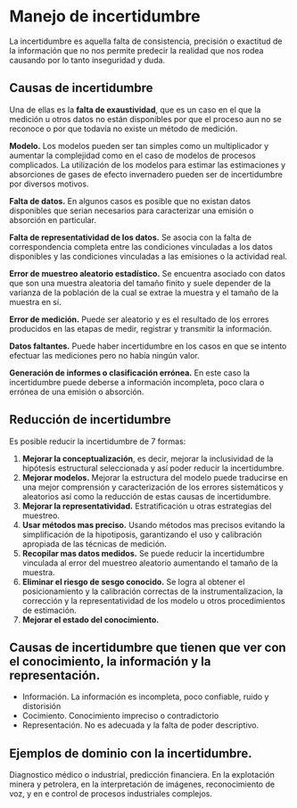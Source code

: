 # Manejo de incertidumbre

La incertidumbre es aquella falta de consistencia, precisión o exactitud de la información que no nos permite predecir la realidad que nos rodea causando por lo tanto inseguridad y duda. 

## Causas de incertidumbre

Una de ellas es la **falta de exaustividad**, que es un caso en el que la medición u otros datos no están disponibles  por que el proceso aun no se reconoce o por que todavía no existe un método de medición.

**Modelo.** Los modelos pueden ser tan simples como un multiplicador y aumentar la complejidad como en el caso de modelos de procesos complicados. La utilización de los modelos para estimar las estimaciones y absorciones de gases de efecto invernadero pueden ser de incertidumbre por diversos motivos.

**Falta de datos.** En algunos casos es posible que no existan datos disponibles que serian necesarios para caracterizar una emisión o absorción en particular.

**Falta de representatividad de los datos.** Se asocia con la falta de correspondencia completa entre las condiciones vinculadas a los datos disponibles y las condiciones vinculadas a las emisiones o la actividad real. 

**Error de muestreo aleatorio estadístico.** Se encuentra asociado con datos que son una muestra aleatoria del tamaño finito y suele depender de la varianza de la población de la cual se extrae la muestra y el tamaño de la muestra en sí. 

**Error de medición.** Puede ser aleatorio y es el resultado de los errores producidos en las etapas de medir, registrar y transmitir la información.

**Datos faltantes.** Puede haber incertidumbre en los casos en que se intento efectuar las mediciones pero no había ningún valor.

**Generación de informes o clasificación errónea.** En este caso la incertidumbre puede deberse a información incompleta, poco clara o errónea de una emisión o absorción.



## Reducción de incertidumbre

Es posible reducir la incertidumbre de 7 formas:

1. **Mejorar la conceptualización**, es decir, mejorar la inclusividad de la hipótesis estructural seleccionada y así poder reducir la incertidumbre.
2. **Mejorar modelos.**  Mejorar la estructura del modelo puede traducirse en una mejor comprensión y caracterización de los errores sistemáticos y aleatorios así como la reducción de estas causas de incertidumbre. 
3. **Mejorar la representatividad.** Estratificación u otras estrategias del muestreo.
4. **Usar métodos mas preciso.** Usando métodos mas precisos evitando la simplificación de la hipotiposis, garantizando el uso y calibración apropiada de las técnicas de medición.
5. **Recopilar mas datos medidos.** Se puede reducir la incertidumbre vinculada al error del muestreo aleatorio aumentando el tamaño de la muestra.
6. **Eliminar el riesgo de sesgo conocido.** Se logra al obtener el posicionamiento y la calibración correctas de la instrumentalizacion, la corrección y la representatividad de los modelo u otros procedimientos de estimación.
7. **Mejorar el estado del conocimiento.**



## Causas de incertidumbre que tienen que ver con el conocimiento, la información y la representación.

-  Información. La información es incompleta, poco confiable, ruido y distorisión
-  Cocimiento. Conocimiento impreciso o contradictorio
-  Representación. No es adecuada y la falta de poder descriptivo. 



## Ejemplos de dominio con la incertidumbre.

Diagnostico médico o industrial, predicción financiera. En la explotación minera y petrolera, en la interpretación de imágenes, reconocimiento de voz, y en e  control de procesos industriales complejos.

